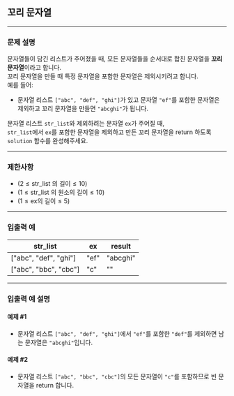 ## 꼬리 문자열

---

### 문제 설명
문자열들이 담긴 리스트가 주어졌을 때, 모든 문자열들을 순서대로 합친 문자열을 **꼬리 문자열**이라고 합니다.  
꼬리 문자열을 만들 때 특정 문자열을 포함한 문자열은 제외시키려고 합니다.  
예를 들어:
- 문자열 리스트 `["abc", "def", "ghi"]`가 있고 문자열 `"ef"`를 포함한 문자열은 제외하고 꼬리 문자열을 만들면 `"abcghi"`가 됩니다.

문자열 리스트 `str_list`와 제외하려는 문자열 `ex`가 주어질 때,  
`str_list`에서 `ex`를 포함한 문자열을 제외하고 만든 꼬리 문자열을 return 하도록 `solution` 함수를 완성해주세요.

---

### 제한사항
- $(2 \leq \text{str_list 의 길이} \leq 10)$
- $(1 \leq \text{str_list 의 원소의 길이} \leq 10)$
- $(1 \leq \text{ex의 길이} \leq 5)$

---

### 입출력 예

| str_list               | ex    | result   |
|------------------------|-------|----------|
| ["abc", "def", "ghi"]  | "ef"  | "abcghi" |
| ["abc", "bbc", "cbc"]  | "c"   | ""       |

---

### 입출력 예 설명

#### 예제 #1
- 문자열 리스트 `["abc", "def", "ghi"]`에서 `"ef"`를 포함한 `"def"`를 제외하면 남는 문자열은 `"abcghi"`입니다.

#### 예제 #2
- 문자열 리스트 `["abc", "bbc", "cbc"]`의 모든 문자열이 `"c"`를 포함하므로 빈 문자열을 return 합니다.